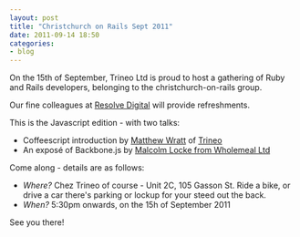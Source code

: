 ```yaml
---
layout: post
title: "Christchurch on Rails Sept 2011"
date: 2011-09-14 18:50
categories: 
- blog
---
```


On the 15th of September, Trineo Ltd is proud to host a gathering of Ruby and
Rails developers, belonging to the christchurch-on-rails group.

Our fine colleagues at [Resolve Digital](http://resolvedigital.com) will
provide refreshments.

This is the Javascript edition - with two talks:

* Coffeescript introduction by [Matthew Wratt](/crew.html#mw) of [Trineo](/)
* An exposé of Backbone.js by [Malcolm Locke from Wholemeal Ltd](http://wholemeal.co.nz)

Come along - details are as follows:

* _Where?_ Chez Trineo of course - Unit 2C, 105 Gasson St. Ride a bike, or drive
  a car there's parking or lockup for your steed out the back.
* _When?_ 5:30pm onwards, on the 15h of September 2011

See you there!
